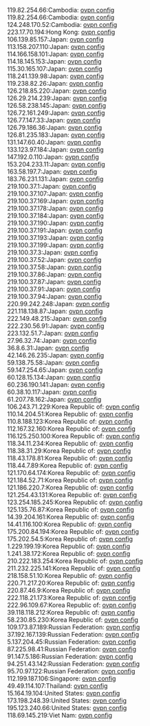 119.82.254.66:Cambodia: [ovpn config](vpn/119_82_254_66.ovpn)  
119.82.254.66:Cambodia: [ovpn config](vpn/119_82_254_66.ovpn)  
124.248.170.52:Cambodia: [ovpn config](vpn/124_248_170_52.ovpn)  
223.17.70.194:Hong Kong: [ovpn config](vpn/223_17_70_194.ovpn)  
106.139.85.157:Japan: [ovpn config](vpn/106_139_85_157.ovpn)  
113.158.207.110:Japan: [ovpn config](vpn/113_158_207_110.ovpn)  
114.166.158.101:Japan: [ovpn config](vpn/114_166_158_101.ovpn)  
114.18.145.153:Japan: [ovpn config](vpn/114_18_145_153.ovpn)  
115.30.165.107:Japan: [ovpn config](vpn/115_30_165_107.ovpn)  
118.241.139.98:Japan: [ovpn config](vpn/118_241_139_98.ovpn)  
119.238.82.26:Japan: [ovpn config](vpn/119_238_82_26.ovpn)  
126.218.85.220:Japan: [ovpn config](vpn/126_218_85_220.ovpn)  
126.29.214.239:Japan: [ovpn config](vpn/126_29_214_239.ovpn)  
126.58.238.145:Japan: [ovpn config](vpn/126_58_238_145.ovpn)  
126.72.161.249:Japan: [ovpn config](vpn/126_72_161_249.ovpn)  
126.77.147.33:Japan: [ovpn config](vpn/126_77_147_33.ovpn)  
126.79.186.36:Japan: [ovpn config](vpn/126_79_186_36.ovpn)  
126.81.235.183:Japan: [ovpn config](vpn/126_81_235_183.ovpn)  
131.147.60.40:Japan: [ovpn config](vpn/131_147_60_40.ovpn)  
133.123.97.184:Japan: [ovpn config](vpn/133_123_97_184.ovpn)  
147.192.0.110:Japan: [ovpn config](vpn/147_192_0_110.ovpn)  
153.204.233.11:Japan: [ovpn config](vpn/153_204_233_11.ovpn)  
163.58.197.7:Japan: [ovpn config](vpn/163_58_197_7.ovpn)  
183.76.231.131:Japan: [ovpn config](vpn/183_76_231_131.ovpn)  
219.100.37.1:Japan: [ovpn config](vpn/219_100_37_1.ovpn)  
219.100.37.107:Japan: [ovpn config](vpn/219_100_37_107.ovpn)  
219.100.37.169:Japan: [ovpn config](vpn/219_100_37_169.ovpn)  
219.100.37.178:Japan: [ovpn config](vpn/219_100_37_178.ovpn)  
219.100.37.184:Japan: [ovpn config](vpn/219_100_37_184.ovpn)  
219.100.37.190:Japan: [ovpn config](vpn/219_100_37_190.ovpn)  
219.100.37.191:Japan: [ovpn config](vpn/219_100_37_191.ovpn)  
219.100.37.193:Japan: [ovpn config](vpn/219_100_37_193.ovpn)  
219.100.37.199:Japan: [ovpn config](vpn/219_100_37_199.ovpn)  
219.100.37.3:Japan: [ovpn config](vpn/219_100_37_3.ovpn)  
219.100.37.52:Japan: [ovpn config](vpn/219_100_37_52.ovpn)  
219.100.37.58:Japan: [ovpn config](vpn/219_100_37_58.ovpn)  
219.100.37.86:Japan: [ovpn config](vpn/219_100_37_86.ovpn)  
219.100.37.87:Japan: [ovpn config](vpn/219_100_37_87.ovpn)  
219.100.37.91:Japan: [ovpn config](vpn/219_100_37_91.ovpn)  
219.100.37.94:Japan: [ovpn config](vpn/219_100_37_94.ovpn)  
220.99.242.248:Japan: [ovpn config](vpn/220_99_242_248.ovpn)  
221.118.138.87:Japan: [ovpn config](vpn/221_118_138_87.ovpn)  
222.149.48.215:Japan: [ovpn config](vpn/222_149_48_215.ovpn)  
222.230.56.91:Japan: [ovpn config](vpn/222_230_56_91.ovpn)  
223.132.51.7:Japan: [ovpn config](vpn/223_132_51_7.ovpn)  
27.96.32.74:Japan: [ovpn config](vpn/27_96_32_74.ovpn)  
36.8.6.31:Japan: [ovpn config](vpn/36_8_6_31.ovpn)  
42.146.26.235:Japan: [ovpn config](vpn/42_146_26_235.ovpn)  
59.138.75.58:Japan: [ovpn config](vpn/59_138_75_58.ovpn)  
59.147.254.65:Japan: [ovpn config](vpn/59_147_254_65.ovpn)  
60.128.15.134:Japan: [ovpn config](vpn/60_128_15_134.ovpn)  
60.236.190.141:Japan: [ovpn config](vpn/60_236_190_141.ovpn)  
60.38.10.117:Japan: [ovpn config](vpn/60_38_10_117.ovpn)  
61.207.78.162:Japan: [ovpn config](vpn/61_207_78_162.ovpn)  
106.243.71.229:Korea Republic of: [ovpn config](vpn/106_243_71_229.ovpn)  
110.14.204.51:Korea Republic of: [ovpn config](vpn/110_14_204_51.ovpn)  
110.8.188.123:Korea Republic of: [ovpn config](vpn/110_8_188_123.ovpn)  
112.167.32.160:Korea Republic of: [ovpn config](vpn/112_167_32_160.ovpn)  
116.125.250.100:Korea Republic of: [ovpn config](vpn/116_125_250_100.ovpn)  
118.34.11.234:Korea Republic of: [ovpn config](vpn/118_34_11_234.ovpn)  
118.38.31.29:Korea Republic of: [ovpn config](vpn/118_38_31_29.ovpn)  
118.43.178.81:Korea Republic of: [ovpn config](vpn/118_43_178_81.ovpn)  
118.44.7.89:Korea Republic of: [ovpn config](vpn/118_44_7_89.ovpn)  
121.170.64.174:Korea Republic of: [ovpn config](vpn/121_170_64_174.ovpn)  
121.184.52.71:Korea Republic of: [ovpn config](vpn/121_184_52_71.ovpn)  
121.186.220.7:Korea Republic of: [ovpn config](vpn/121_186_220_7.ovpn)  
121.254.43.131:Korea Republic of: [ovpn config](vpn/121_254_43_131.ovpn)  
123.254.185.245:Korea Republic of: [ovpn config](vpn/123_254_185_245.ovpn)  
125.135.76.87:Korea Republic of: [ovpn config](vpn/125_135_76_87.ovpn)  
14.39.204.161:Korea Republic of: [ovpn config](vpn/14_39_204_161.ovpn)  
14.41.116.100:Korea Republic of: [ovpn config](vpn/14_41_116_100.ovpn)  
175.200.84.194:Korea Republic of: [ovpn config](vpn/175_200_84_194.ovpn)  
175.202.54.5:Korea Republic of: [ovpn config](vpn/175_202_54_5.ovpn)  
1.229.199.19:Korea Republic of: [ovpn config](vpn/1_229_199_19.ovpn)  
1.241.38.172:Korea Republic of: [ovpn config](vpn/1_241_38_172.ovpn)  
210.222.183.254:Korea Republic of: [ovpn config](vpn/210_222_183_254.ovpn)  
211.232.225.141:Korea Republic of: [ovpn config](vpn/211_232_225_141.ovpn)  
218.158.51.10:Korea Republic of: [ovpn config](vpn/218_158_51_10.ovpn)  
220.71.217.20:Korea Republic of: [ovpn config](vpn/220_71_217_20.ovpn)  
220.87.46.9:Korea Republic of: [ovpn config](vpn/220_87_46_9.ovpn)  
222.118.21.173:Korea Republic of: [ovpn config](vpn/222_118_21_173.ovpn)  
222.96.109.67:Korea Republic of: [ovpn config](vpn/222_96_109_67.ovpn)  
39.118.118.212:Korea Republic of: [ovpn config](vpn/39_118_118_212.ovpn)  
58.230.85.230:Korea Republic of: [ovpn config](vpn/58_230_85_230.ovpn)  
109.173.87.189:Russian Federation: [ovpn config](vpn/109_173_87_189.ovpn)  
37.192.167.139:Russian Federation: [ovpn config](vpn/37_192_167_139.ovpn)  
5.137.204.45:Russian Federation: [ovpn config](vpn/5_137_204_45.ovpn)  
87.225.98.41:Russian Federation: [ovpn config](vpn/87_225_98_41.ovpn)  
91.147.5.186:Russian Federation: [ovpn config](vpn/91_147_5_186.ovpn)  
94.251.43.142:Russian Federation: [ovpn config](vpn/94_251_43_142.ovpn)  
95.70.97.122:Russian Federation: [ovpn config](vpn/95_70_97_122.ovpn)  
112.199.187.106:Singapore: [ovpn config](vpn/112_199_187_106.ovpn)  
49.49.114.107:Thailand: [ovpn config](vpn/49_49_114_107.ovpn)  
15.164.19.104:United States: [ovpn config](vpn/15_164_19_104.ovpn)  
173.198.248.39:United States: [ovpn config](vpn/173_198_248_39.ovpn)  
195.123.240.66:United States: [ovpn config](vpn/195_123_240_66.ovpn)  
118.69.145.219:Viet Nam: [ovpn config](vpn/118_69_145_219.ovpn)  
